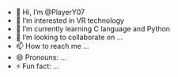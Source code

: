 - 👋 Hi, I’m @PlayerY07
- 👀 I’m interested in VR technology
- 🌱 I’m currently learning C language and Python
- 💞️ I’m looking to collaborate on ...
- 📫 How to reach me ...
- 😄 Pronouns: ...
- ⚡ Fun fact: ...

<!---
PlayerY07/PlayerY07 is a ✨ special ✨ repository because its `README.md` (this file) appears on your GitHub profile.
You can click the Preview link to take a look at your changes.
--->
